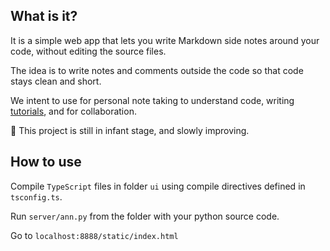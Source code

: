 ## What is it?

It is a simple web app that lets you write Markdown side notes around your code,
without editing the source files.

The idea is to write notes and comments outside the code so that code stays
 clean and short.

We intent to use for  personal note taking to understand code,
writing [tutorials](http://blog.varunajayasiri.com/ml/transformer.html),
and for collaboration.

🚧 This project is still in infant stage,
and slowly improving.

## How to use

Compile `TypeScript` files in folder `ui` using compile directives defined in `tsconfig.ts`.

Run `server/ann.py` from the folder with your python source code.

Go to `localhost:8888/static/index.html`

